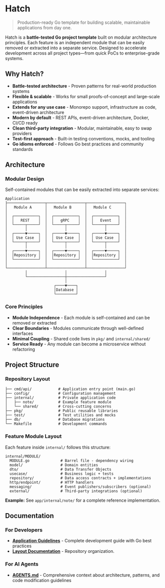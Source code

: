 # Hatch

> Production-ready Go template for building scalable, maintainable applications from day one.

Hatch is a **battle-tested Go project template** built on modular architecture principles. Each feature is an independent module that can be easily removed or extracted into a separate service. Designed to accelerate development across all project types—from quick PoCs to enterprise-grade systems.

## Why Hatch?

- **Battle-tested architecture** - Proven patterns for real-world production systems
- **Flexible & scalable** - Works for small proofs-of-concept and large-scale applications
- **Extends for any use case** - Monorepo support, infrastructure as code, event-driven architecture
- **Modern by default** - REST APIs, event-driven architecture, Docker, CI/CD ready
- **Clean third-party integration** - Modular, maintainable, easy to swap providers
- **Test-first approach** - Built-in testing conventions, mocks, and tooling
- **Go idioms enforced** - Follows Go best practices and community standards

## Architecture

### Modular Design

Self-contained modules that can be easily extracted into separate services:

```
Application
├─────────────────┬─────────────────┬─────────────────┐
│   Module A      │   Module B      │   Module C      │
│                 │                 │                 │
│  ┌───────────┐  │  ┌───────────┐  │  ┌───────────┐  │
│  │   REST    │  │  │   gRPC    │  │  │   Event   │  │
│  └─────┬─────┘  │  └─────┬─────┘  │  └─────┬─────┘  │
│        │        │        │        │        │        │
│  ┌─────▼─────┐  │  ┌─────▼─────┐  │  ┌─────▼─────┐  │
│  │ Use Case  │  │  │ Use Case  │  │  │ Use Case  │  │
│  └─────┬─────┘  │  └─────┬─────┘  │  └─────┬─────┘  │
│        │        │        │        │        │        │
│  ┌─────▼─────┐  │  ┌─────▼─────┐  │  ┌─────▼─────┐  │
│  │Repository │  │  │Repository │  │  │Repository │  │
│  └───────────┘  │  └───────────┘  │  └───────────┘  │
│                 │                 │                 │
└─────────────────┴─────────────────┴─────────────────┘
         │                 │                 │
         └─────────────────┼─────────────────┘
                           │
                      ┌────▼────┐
                      │Database │
                      └─────────┘
```

### Core Principles

- **Module Independence** - Each module is self-contained and can be removed or extracted
- **Clear Boundaries** - Modules communicate through well-defined interfaces
- **Minimal Coupling** - Shared code lives in `pkg/` and `internal/shared/`
- **Service Ready** - Any module can become a microservice without refactoring

## Project Structure

### Repository Layout

```
├── cmd/api/            # Application entry point (main.go)
├── config/             # Configuration management
├── internal/           # Private application code
│   ├── note/           # Example feature module
│   └── shared/         # Cross-cutting concerns
├── pkg/                # Public reusable libraries
├── test/               # Test utilities and mocks
├── db/                 # Database migrations
└── Makefile            # Development commands
```

### Feature Module Layout

Each feature inside `internal/` follows this structure:

```
internal/MODULE/
  MODULE.go              # Barrel file - dependency wiring
  model/                 # Domain entities
  dto/                   # Data Transfer Objects
  usecase/               # Business logic + tests
  repository/            # Data access contracts + implementations
  http/endpoint/         # HTTP handlers
  messaging/             # Event publishers/subscribers (optional)
  external/              # Third-party integrations (optional)
```

**Example:** See `app/internal/note/` for a complete reference implementation.

## Documentation

### For Developers
- **[Application Guidelines](docs/application.md)** - Complete development guide with Go best practices
- **[Layout Documentation](docs/layout.md)** - Repository organization.

### For AI Agents
- **[AGENTS.md](AGENTS.md)** - Comprehensive context about architecture, patterns, and code modification guidelines
